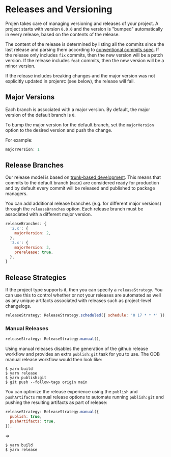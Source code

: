 # Releases and Versioning

Projen takes care of managing versioning and releases of your project. A project starts with version `0.0.0` and the version 
is "bumped" automatically in every release, based on the contents of the release.

The content of the release is determined by listing all the commits since the last release and parsing them according to
[conventional commits spec](https://www.conventionalcommits.org/en/v1.0.0/). If the release only includes `fix` commits, then
the new version will be a patch version. If the release includes `feat` commits, then the new version will be a minor version.

If the release includes breaking changes and the major version was not explicitly updated in projenrc (see below), the release will fail.

## Major Versions

Each branch is associated with a major version. By default, the major version of the default branch is `0`. 

To bump the major version for the default branch, set the `majorVersion` option to the desired version and push the change.

For example:

```js
majorVersion: 1
```

## Release Branches

Our release model is based on [trunk-based development](https://trunkbaseddevelopment.com/). This means that commits to the default 
branch (`main`) are considered ready for production and by default every commit will be released and published to package managers.

You can add additional release branches (e.g. for different major versions) through the `releaseBranches` option. Each release branch must
be associated with a different major version.

```js
releaseBranches: {
  '2.x': {
    majorVersion: 2,
  },
  '3.x': {
    majorVersion: 3,
    prerelease: true,
  },
}
```

## Release Strategies

If the project type supports it, then you can specify a `releaseStrategy`. You can use this to control whether
or not your releases are automated as well as any unique artifacts associated with releases such as project-level
changelogs.

```js
releaseStrategy: ReleaseStrategy.scheduled({ schedule: '0 17 * * *' }),
```

### Manual Releases

```js
releaseStrategy: ReleaseStrategy.manual(),
```

Using manual releases disables the generation of the github release workflow and provides an extra
`publish:git` task for you to use. The OOB manual release workflow would then look like:

```terminal
$ yarn build
$ yarn release
$ yarn publish:git
$ git push --follow-tags origin main
```

You can optimize the release experience using the `publish` and `pushArtifacts` manual release options
to automate running `publish:git` and pushing the resulting artifacts as part of release:

```js
releaseStrategy: ReleaseStrategy.manual({
  publish: true,
  pushArtifacts: true,
}),
```

=>

```terminal
$ yarn build
$ yarn release
```

